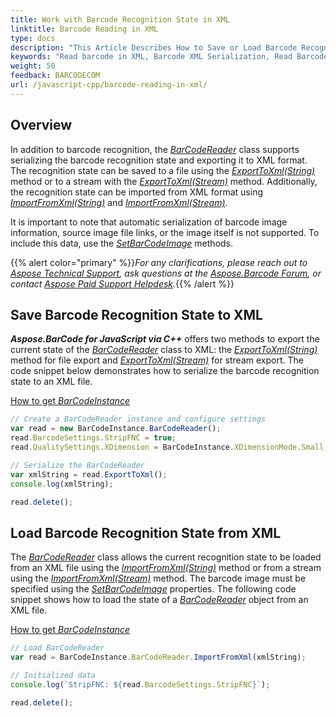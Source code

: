```yaml
---
title: Work with Barcode Recognition State in XML
linktitle: Barcode Reading in XML
type: docs
description: "This Article Describes How to Save or Load Barcode Recognition State in the XML format"
keywords: "Read barcode in XML, Barcode XML Serialization, Read Barcode from Stream, Scan Barcode from Image, Many Barcodes in One Image, Read PDF417 Barcode, Aspose.BarCode, Read Barcode JavaScript"
weight: 50
feedback: BARCODECOM
url: /javascript-cpp/barcode-reading-in-xml/
---
```


## **Overview**
In addition to barcode recognition, the [*BarCodeReader*](https://reference.aspose.com/barcode/javascript-cpp/aspose.barcode.barcoderecognition/barcodereader) class supports serializing the barcode recognition state and exporting it to XML format. The recognition state can be saved to a file using the [*ExportToXml(String)*](https://reference.aspose.com/barcode/javascript-cpp/aspose.barcode.barcoderecognition.barcodereader/exporttoxml/methods/1) method or to a stream with the [*ExportToXml(Stream)*](https://reference.aspose.com/barcode/javascript-cpp/aspose.barcode.barcoderecognition/barcodereader/methods/exporttoxml) method. Additionally, the recognition state can be imported from XML format using [*ImportFromXml(String)*](https://reference.aspose.com/barcode/javascript-cpp/aspose.barcode.barcoderecognition.barcodereader/importfromxml/methods/1) and [*ImportFromXml(Stream)*](https://reference.aspose.com/barcode/javascript-cpp/aspose.barcode.barcoderecognition/barcodereader/methods/importfromxml).

It is important to note that automatic serialization of barcode image information, source image file links, or the image itself is not supported. To include this data, use the [*SetBarCodeImage*](https://reference.aspose.com/barcode/javascript-cpp/aspose.barcode.barcoderecognition/barcodereader/methods/setbarcodeimage/index) methods.

{{% alert color="primary" %}}*For any clarifications, please reach out to [Aspose Technical Support](/barcode/javascript-cpp/technical-support/), ask questions at the [Aspose.Barcode Forum](https://forum.aspose.com/c/barcode/13), or contact [Aspose Paid Support Helpdesk](https://helpdesk.aspose.com/).*{{% /alert %}}

## **Save Barcode Recognition State to XML**
***Aspose.BarCode for JavaScript via C++*** offers two methods to export the current state of the [*BarCodeReader*](https://reference.aspose.com/barcode/javascript-cpp/aspose.barcode.barcoderecognition/barcodereader) class to XML: the [*ExportToXml(String)*](https://reference.aspose.com/barcode/javascript-cpp/aspose.barcode.barcoderecognition.barcodereader/exporttoxml/methods/1) method for file export and [*ExportToXml(Stream)*](https://reference.aspose.com/barcode/javascript-cpp/aspose.barcode.barcoderecognition/barcodereader/methods/exporttoxml) for stream export. The code snippet below demonstrates how to serialize the barcode recognition state to an XML file.

[How to get *BarCodeInstance*](/barcode/javascript-cpp/get-barcode-module-instance/)
```javascript
// Create a BarCodeReader instance and configure settings
var read = new BarCodeInstance.BarCodeReader();
read.BarcodeSettings.StripFNC = true;
read.QualitySettings.XDimension = BarCodeInstance.XDimensionMode.Small;

// Serialize the BarCodeReader
var xmlString = read.ExportToXml();
console.log(xmlString);

read.delete();

```

## **Load Barcode Recognition State from XML**
The [*BarCodeReader*](https://reference.aspose.com/barcode/javascript-cpp/aspose.barcode.barcoderecognition/barcodereader) class allows the current recognition state to be loaded from an XML file using the [*ImportFromXml(String)*](https://reference.aspose.com/barcode/javascript-cpp/aspose.barcode.barcoderecognition.barcodereader/importfromxml/methods/1) method or from a stream using the [*ImportFromXml(Stream)*](https://reference.aspose.com/barcode/javascript-cpp/aspose.barcode.barcoderecognition/barcodereader/methods/importfromxml) method. The barcode image must be specified using the [*SetBarCodeImage*](https://reference.aspose.com/barcode/javascript-cpp/aspose.barcode.barcoderecognition/barcodereader/methods/setbarcodeimage/index) properties. The following code snippet shows how to load the state of a [*BarCodeReader*](https://reference.aspose.com/barcode/javascript-cpp/aspose.barcode.barcoderecognition/barcodereader) object from an XML file.


[How to get *BarCodeInstance*](/barcode/javascript-cpp/get-barcode-module-instance/)
```javascript
// Load BarCodeReader 
var read = BarCodeInstance.BarCodeReader.ImportFromXml(xmlString);

// Initialized data
console.log(`StripFNC: ${read.BarcodeSettings.StripFNC}`);

read.delete();

```

